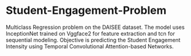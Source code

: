 # Student-Engagement-Problem
Multiclass Regression problem on the DAISEE dataset.
The model uses InceptionNet trained on Vggface2 for feature extraction and tcn for sequential modeling. 
Objective is predicting the Student Engagement Intensity using Temporal Convolutional Attention-based Networks.

